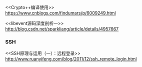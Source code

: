 
<<Crypto++编译使用>>
https://www.cnblogs.com/findumars/p/6009249.html

<<libevent源码深度剖析一>>
http://blog.csdn.net/sparkliang/article/details/4957667


### SSH

<<SSH原理与运用（一）：远程登录>>
http://www.ruanyifeng.com/blog/2011/12/ssh_remote_login.html
